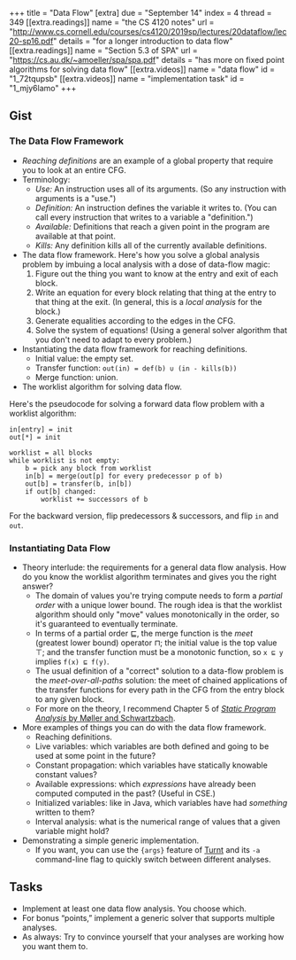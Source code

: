 +++
title = "Data Flow"
[extra]
due = "September 14"
index = 4
thread = 349
[[extra.readings]]
name = "the CS 4120 notes"
url = "http://www.cs.cornell.edu/courses/cs4120/2019sp/lectures/20dataflow/lec20-sp16.pdf"
details = "for a longer introduction to data flow"
[[extra.readings]]
name = "Section 5.3 of SPA"
url = "https://cs.au.dk/~amoeller/spa/spa.pdf"
details = "has more on fixed point algorithms for solving data flow"
[[extra.videos]]
name = "data flow"
id = "1_72tqupsb"
[[extra.videos]]
name = "implementation task"
id = "1_mjy6lamo"
+++
## Gist

### The Data Flow Framework

* *Reaching definitions* are an example of a global property that require you to look at an entire CFG.
* Terminology:
    * *Use:* An instruction uses all of its arguments. (So any instruction with arguments is a "use.")
    * *Definition:* An instruction defines the variable it writes to. (You can call every instruction that writes to a variable a "definition.")
    * *Available:* Definitions that reach a given point in the program are available at that point.
    * *Kills:* Any definition kills all of the currently available definitions.
* The data flow framework. Here's how you solve a global analysis problem by imbuing a local analysis with a dose of data-flow magic:
    1. Figure out the thing you want to know at the entry and exit of each block.
    2. Write an equation for every block relating that thing at the entry to that thing at the exit. (In general, this is a *local analysis* for the block.)
    3. Generate equalities according to the edges in the CFG.
    4. Solve the system of equations! (Using a general solver algorithm that you don't need to adapt to every problem.)
* Instantiating the data flow framework for reaching definitions.
    * Initial value: the empty set.
    * Transfer function: `out(in) = def(b) ∪ (in - kills(b))`
    * Merge function: union.
* The worklist algorithm for solving data flow.

Here's the pseudocode for solving a forward data flow problem with a worklist algorithm:

    in[entry] = init
    out[*] = init

    worklist = all blocks
    while worklist is not empty:
        b = pick any block from worklist
        in[b] = merge(out[p] for every predecessor p of b)
        out[b] = transfer(b, in[b])
        if out[b] changed:
            worklist += successors of b

For the backward version, flip predecessors & successors, and flip `in` and `out`.


### Instantiating Data Flow

* Theory interlude: the requirements for a general data flow analysis. How do you know the worklist algorithm terminates and gives you the right answer?
    * The domain of values you're trying compute needs to form a *partial order* with a unique lower bound. The rough idea is that the worklist algorithm should only "move" values monotonically in the order, so it's guaranteed to eventually terminate.
    * In terms of a partial order ⊑, the merge function is the *meet* (greatest lower bound) operator ⊓; the initial value is the top value ⊤; and the transfer function must be a monotonic function, so `x ⊑ y` implies `f(x) ⊑ f(y)`.
    * The usual definition of a "correct" solution to a data-flow problem is the *meet-over-all-paths* solution: the meet of chained applications of the transfer functions for every path in the CFG from the entry block to any given block.
    * For more on the theory, I recommend Chapter 5 of [*Static Program Analysis* by Møller and Schwartzbach][spa].
* More examples of things you can do with the data flow framework.
    * Reaching definitions.
    * Live variables: which variables are both defined and going to be used at some point in the future?
    * Constant propagation: which variables have statically knowable constant values?
    * Available expressions: which *expressions* have already been computed computed in the past? (Useful in CSE.)
    * Initialized variables: like in Java, which variables have had *something* written to them?
    * Interval analysis: what is the numerical range of values that a given variable might hold?
* Demonstrating a simple generic implementation.
    * If you want, you can use the `{args}` feature of [Turnt][] and its `-a` command-line flag to quickly switch between different analyses.

[spa]: https://cs.au.dk/~amoeller/spa/spa.pdf
[turnt]: https://github.com/cucapra/turnt

## Tasks

* Implement at least one data flow analysis. You choose which.
* For bonus “points,” implement a generic solver that supports multiple analyses.
* As always: Try to convince yourself that your analyses are working how you want them to.
